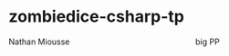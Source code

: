 # zombiedice-csharp-tp

Nathan Miousse
­
­
­
­
­
­
­
­
­
­
­
­
­
­
­
­
­
­
­
­
­
­
­
­
­
­
­
­
­
­
­
­
­
­
­
­
­
­
­
­
­
­
­
­
­
­
­
­
­
­
­
­
­
­
­
­
­
­
­
­
­
­
­
­
­
­
­
­
­
­
­
­
­
­
­
­
­
­
­
­
­
­
­
­
­
­
­
­
­
­
­
­
­
­
­
­
­
­
­
­
­
­
­
­
­
­
­
­
­
­
­
­
­
­
­
­
­
­
­
­
­
­
­
­
­
­
­
­
­
­
­
­
­
­­
­
­
­
­
­
­
­
­
­
­
­
­
­
­
­
­
­
­
­
­
­
­
­
­
­
­
­
­
­
­
­
­
­
­
­
­
­
­
­
­
­
­
­
­
­
­
­
­
­
­
­
­
­
­
­
­
­
­
­
­
­
­
­
­
­
­
­
­
­
­
­
­
­
­
­
­
­
­
­
­
­
­
­
­
­
­
­
­
­
­
­
­
­
­
­
­
­
­
­
­
­
­
­
­
­
­
­
­
­
­
­
­
­
­
­
­
­
­
­
­
­
­
­
­
­
­
­
­
­
­
­
­
­
big PP
